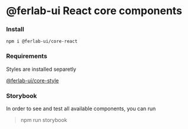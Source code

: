 # @ferlab-ui React core components

### Install

    npm i @ferlab-ui/core-react

### Requirements

Styles are installed separetly

[@ferlab-ui/core-style](github/)


### Storybook

In order to see and test all available components, you can run 

> npm run storybook
